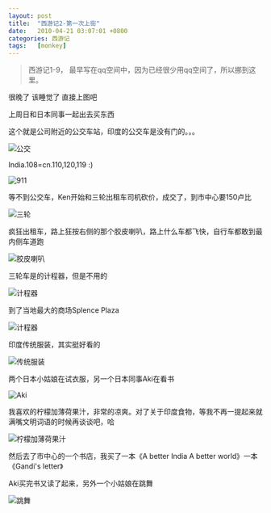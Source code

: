 ```yaml
---
layout: post
title:  "西游记2-第一次上街"
date:   2010-04-21 03:07:01 +0800
categories: 西游记
tags:   [monkey]
---
```


> 西游记1-9， 最早写在qq空间中，因为已经很少用qq空间了，所以挪到这里。

很晚了 该睡觉了 直接上图吧

上周日和日本同事一起出去买东西

这个就是公司附近的公交车站，印度的公交车是没有门的。。。

![公交](/images/monkey/monkey2_1.png)

India.108=cn.110,120,119  :)

![911](/images/monkey/monkey2_2.png)

等不到公交车，Ken开始和三轮出租车司机砍价，成交了，到市中心要150卢比

![三轮](/images/monkey/monkey2_3.png)

疯狂出租车，路上狂按右侧的那个胶皮喇叭，路上什么车都飞快，自行车都敢到最内侧车道跑

![胶皮喇叭](/images/monkey/monkey2_4.png)

三轮车是的计程器，但是不用的

![计程器](/images/monkey/monkey2_5.png)

到了当地最大的商场Splence Plaza

![计程器](/images/monkey/monkey2_6.png)

印度传统服装，其实挺好看的

![传统服装](/images/monkey/monkey2_7.png)

两个日本小姑娘在试衣服，另一个日本同事Aki在看书

![Aki](/images/monkey/monkey2_8.png)

我喜欢的柠檬加薄荷果汁，非常的凉爽。对了关于印度食物，等我不再一提起来就满嘴文明词语的时候再谈谈吧，哈

![柠檬加薄荷果汁](/images/monkey/monkey2_9.png)

然后去了市中心的一个书店，我买了一本《A better India A better world》一本《Gandi's letter》

Aki买完书又读了起来，另外一个小姑娘在跳舞

![跳舞](/images/monkey/monkey2_10.png)